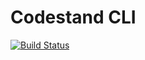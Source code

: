 Codestand CLI
=============

[![Build Status](https://travis-ci.org/codestand/cli.svg?branch=master)](https://travis-ci.org/codestand/cli)
